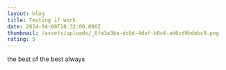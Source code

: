 ```yaml
---
layout: blog
title: Testing if work
date: 2024-04-08T18:32:00.000Z
thumbnail: /assets/uploads/_6fa3a3ba-dc6d-4daf-b0c4-ad6cd9bdabc9.png
rating: 5
---
```

the best of the best always
